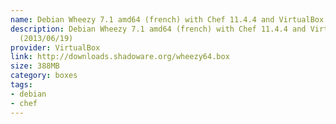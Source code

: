 ```yaml
---
name: Debian Wheezy 7.1 amd64 (french) with Chef 11.4.4 and VirtualBox 4.1.18 (2013/06/19)
description: Debian Wheezy 7.1 amd64 (french) with Chef 11.4.4 and VirtualBox 4.1.18
  (2013/06/19)
provider: VirtualBox
link: http://downloads.shadoware.org/wheezy64.box
size: 388MB
category: boxes
tags:
- debian
- chef
---
```

